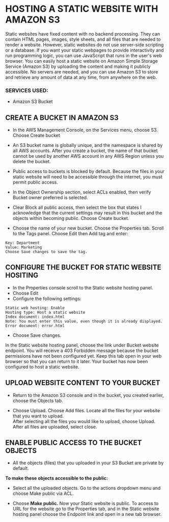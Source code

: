 # HOSTING A STATIC WEBSITE WITH AMAZON S3


Static websites have fixed content with no backend processing. They can contain HTML pages, images, style sheets, and all files that are needed to render a website. However, static websites do not use server-side scripting or a database. If you want your static webpages to provide interactivity and run programming logic, you can use JavaScript that runs in the user's web browser. 
You can easily host a static website on Amazon Simple Storage Service (Amazon S3) by uploading the content and making it publicly accessible. No servers are needed, and you can use Amazon S3 to store and retrieve any amount of data at any time, from anywhere on the web. 

 

### SERVICES USED: 

- Amazon S3 Bucket 


## CREATE A BUCKET IN AMAZON S3 
 

- In the AWS Management Console, on the Services menu, choose S3. Choose Create bucket 
 
- An S3 bucket name is globally unique, and the namespace is shared by all AWS accounts. After you create a bucket, the name of that bucket cannot be used by another AWS account in any AWS Region unless you delete the bucket. 
 
- Public access to buckets is blocked by default. Because the files in your static website will need to be accessible through the internet, you must permit public access. 
 
- In the Object Ownership section, select ACLs enabled, then verify Bucket owner preferred is selected. 
 
- Clear Block all public access, then select the box that states I acknowledge that the current settings may result in this bucket and the objects within becoming public. Choose Create bucket. 
 
- Choose the name of your new bucket. Choose the Properties tab. Scroll to the Tags panel. Choose Edit then Add tag and enter: 
```
Key: Department 
Value: Marketing 
Choose Save changes to save the tag.
```
 
 
 
 
 
 
 
 ## CONFIGURE THE BUCKET FOR STATIC WEBSITE HOSITING
 

- In the Properties console scroll to the Static website hosting panel. 
- Choose Edit 
- Configure the following settings:
 ``` 
Static web hosting: Enable 
Hosting type: Host a static website 
Index document: index.html 
Note: You must enter this value, even though it is already displayed. Error document: error.html
```
- Choose Save changes. 
 
In the Static website hosting panel, choose the link under Bucket website endpoint. 
You will receive a 403 Forbidden message because the bucket permissions have not been configured yet. Keep this tab open in your web browser so that you can return to it later. 
Your bucket has now been configured to host a static website. 
 
 

## UPLOAD WEBSITE CONTENT TO YOUR BUCKET  
 

- Return to the Amazon S3 console and in the bucket, you created earlier, choose the Objects tab. 

- Choose Upload. Choose Add files. Locate all the files for your website that you want to upload.  
After selecting all the files you would like to upload, choose Upload. After all files are uploaded, select close. 

 

 

## ENABLE PUBLIC ACCESS TO THE BUCKET OBJECTS 

- All the objects (files) that you uploaded in your S3 Bucket are private by default. 

**To make these objects accessible to the public:** 

- Select all the uploaded objects. Go to the actions dropdown menu and choose Make public via ACL.  

- Choose **Make public.** Now your Static website is public. To access to URL for the website go to the Properties tab, and in the Static website hosting panel choose the Endpoint link and open in a new tab browser. 

 

 
